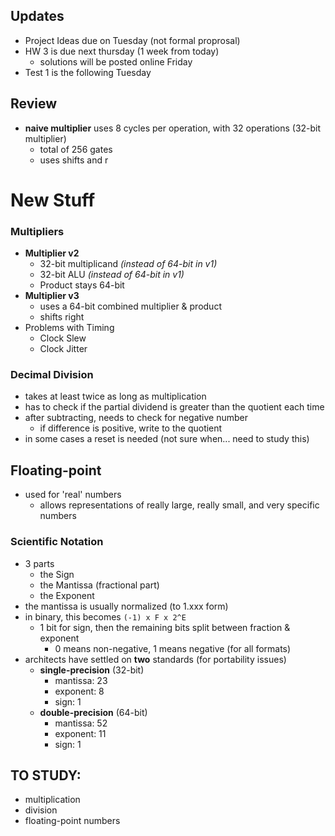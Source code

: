 ## Updates
* Project Ideas due on Tuesday (not formal proprosal)
* HW 3 is due next thursday (1 week from today)
  * solutions will be posted online Friday
* Test 1 is the following Tuesday

## Review
* **naive multiplier** uses 8 cycles per operation, with 32 operations (32-bit multiplier)
  * total of 256 gates
  * uses shifts and r

# New Stuff

### Multipliers
* **Multiplier v2**
  * 32-bit multiplicand _(instead of 64-bit in v1)_
  * 32-bit ALU _(instead of 64-bit in v1)_
  * Product stays 64-bit
* **Multiplier v3**
  * uses a 64-bit combined multiplier & product
  * shifts right
* Problems with Timing
  * Clock Slew
  * Clock Jitter

### Decimal Division
* takes at least twice as long as multiplication
* has to check if the partial dividend is greater than the quotient each time
* after subtracting, needs to check for negative number
  * if difference is positive, write to the quotient
* in some cases a reset is needed (not sure when... need to study this)

## Floating-point
* used for 'real' numbers
  * allows representations of really large, really small, and very specific numbers

### Scientific Notation
* 3 parts
  * the Sign
  * the Mantissa (fractional part)
  * the Exponent
* the mantissa is usually normalized (to 1.xxx form)
* in binary, this becomes `(-1) x F x 2^E`
  * 1 bit for sign, then the remaining bits split between fraction & exponent
    * 0 means non-negative, 1 means negative (for all formats)
* architects have settled on **two** standards (for portability issues)
  * **single-precision** (32-bit)
    * mantissa: 23
    * exponent: 8
    * sign: 1
  * **double-precision** (64-bit)
    * mantissa: 52
    * exponent: 11
    * sign: 1

## TO STUDY:
* multiplication
* division
* floating-point numbers
